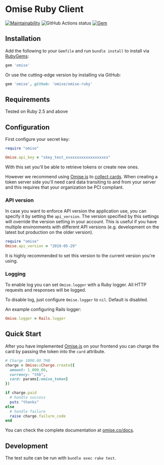 # Omise Ruby Client

[![Maintainability](https://api.codeclimate.com/v1/badges/8297834e28572da75cf2/maintainability)](https://codeclimate.com/github/omise/omise-ruby/maintainability)
<img alt="GitHub Actions status" src="https://github.com/omise/omise-ruby/workflows/Ruby/badge.svg">
[![Gem](https://img.shields.io/gem/v/omise.svg?style=flat)](https://rubygems.org/gems/omise)

## Installation

Add the following to your `Gemfile` and run `bundle install` to install via [RubyGems](https://rubygems.org/gems/omise):

```ruby
gem 'omise'
```

Or use the cutting-edge version by installing via GitHub:

```ruby
gem 'omise', github: 'omise/omise-ruby'
```

## Requirements

Tested on Ruby 2.5 and above

## Configuration

First configure your secret key:

```ruby
require "omise"

Omise.api_key = "skey_test_xxxxxxxxxxxxxxxxxxx"
```



With this set you'll be able to retrieve tokens or create new ones.

However we recommend using [Omise.js](https://www.omise.co/omise-js-api) to
[collect cards](https://www.omise.co/collecting-card-information). When creating a token server side you'll need card data
transiting to and from your server and this requires that your organization be
PCI compliant.

### API version

In case you want to enforce API version the application use, you can specify it
by setting the `api_version`. The version specified by this settings will override
the version setting in your account. This is useful if you have multiple
environments with different API versions (e.g. development on the latest but
production on the older version).

```ruby
require "omise"
Omise.api_version = "2019-05-29"
```

It is highly recommended to set this version to the current version
you're using.

### Logging

To enable log you can set `Omise.logger` with a Ruby logger. All HTTP requests and responses will be logged.

To disable log, just configure `Omise.logger` to `nil`. Default is disabled.

An example configuring Rails logger:

```ruby
Omise.logger = Rails.logger
```

## Quick Start

After you have implemented [Omise.js](https://www.omise.co/omise-js-api) on your
frontend you can charge the card by passing the token into the `card` attribute.

```ruby
# Charge 1000.00 THB
charge = Omise::Charge.create({
  amount: 1_000_00,
  currency: "thb",
  card: params[:omise_token]
})

if charge.paid
  # handle success
  puts "thanks"
else
  # handle failure
  raise charge.failure_code
end
```

You can check the complete documentation at
[omise.co/docs](https://omise.co/docs).

## Development

The test suite can be run with `bundle exec rake test`.
